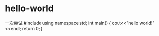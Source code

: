 # hello-world
一次尝试
#include<iostream>
  using namespace std;
  int main()
  {
  cout<<"hello world!"<<endl;
  return 0;
  }
